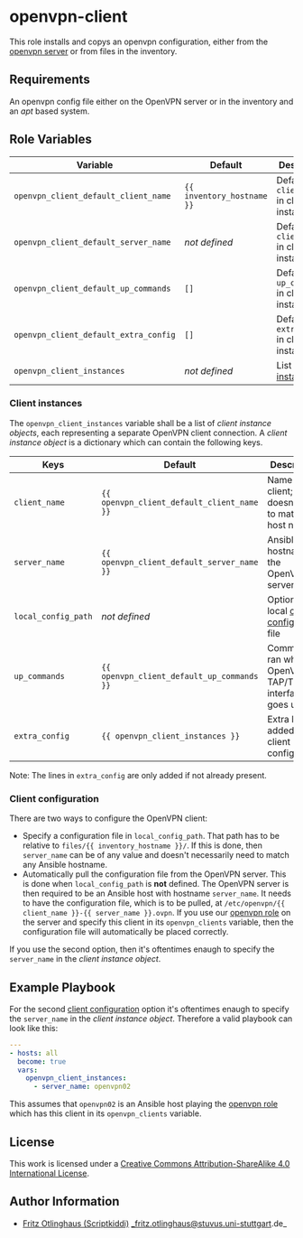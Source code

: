 # openvpn-client

This role installs and copys an openvpn configuration, either from the [openvpn server](https://github.com/stuvusIT/openvpn) or from files in the inventory.


## Requirements

An openvpn config file either on the OpenVPN server or in the inventory and an *apt* based system.

## Role Variables

| Variable                              | Default                    | Description                                    |
| ------------------------------------- | -------------------------- | ---------------------------------------------- |
| `openvpn_client_default_client_name`  | `{{ inventory_hostname }}` | Default for `client_name` in client instances  |
| `openvpn_client_default_server_name`  | *not defined*              | Default for `client_name` in client instances  |
| `openvpn_client_default_up_commands`  | `[]`                       | Default for `up_commands` in client instances  |
| `openvpn_client_default_extra_config` | `[]`                       | Default for `extra_config` in client instances |
| `openvpn_client_instances`            | *not defined*              | List of [client instances](#client-instances)  |

### Client instances

The `openvpn_client_instances` variable shall be a list of *client instance objects*, each
representing a separate OpenVPN client connection.
A *client instance object* is a dictionary which can contain the following keys.

| Keys                | Default                                    | Description                                                       |
| ------------------- | ------------------------------------------ | ----------------------------------------------------------------- |
| `client_name`       | `{{ openvpn_client_default_client_name }}` | Name of the client; doesn't need to match the host name           |
| `server_name`       | `{{ openvpn_client_default_server_name }}` | Ansible hostname of the OpenVPN server                            |
| `local_config_path` | *not defined*                              | Optional local [client configuration](#client-configuration) file |
| `up_commands`       | `{{ openvpn_client_default_up_commands }}` | Commands ran when the OpenVPN TAP/TUN interface goes up           |
| `extra_config`      | `{{ openvpn_client_instances }}`           | Extra lines added to the client configuration                     |

Note:
The lines in `extra_config` are only added if not already present.

### Client configuration

There are two ways to configure the OpenVPN client:

* Specify a configuration file in `local_config_path`.
  That path has to be relative to `files/{{ inventory_hostname }}/`.
  If this is done, then `server_name` can be of any value and doesn't necessarily need to match any
  Ansible hostname.
* Automatically pull the configuration file from the OpenVPN server.
  This is done when `local_config_path` is **not** defined.
  The OpenVPN server is then required to be an Ansible host with hostname `server_name`.
  It needs to have the configuration file, which is to be pulled, at
  `/etc/openvpn/{{ client_name }}-{{ server_name }}.ovpn`.
  If you use our [openvpn role](https://github.com/stuvusIT/openvpn) on the server and specify this
  client in its `openvpn_clients` variable,
  then the configuration file will automatically be placed correctly.

If you use the second option, then it's oftentimes enaugh to specify the `server_name` in the
*client instance object*.

## Example Playbook

For the second [client configuration](#client-configuration) option it's oftentimes enaugh to specify
the `server_name` in the *client instance object*.
Therefore a valid playbook can look like this:

```yml
---
- hosts: all
  become: true
  vars:
    openvpn_client_instances:
      - server_name: openvpn02
```

This assumes that `openvpn02` is an Ansible host playing the [openvpn role](https://github.com/stuvusIT/openvpn) which has this client in its `openvpn_clients` variable.

## License

This work is licensed under a [Creative Commons Attribution-ShareAlike 4.0 International License](https://creativecommons.org/licenses/by-sa/4.0/).


## Author Information
 * [Fritz Otlinghaus (Scriptkiddi)](https://github.com/Scriptkiddi) _fritz.otlinghaus@stuvus.uni-stuttgart.de_
